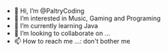 - 👋 Hi, I’m @PaltryCoding
- 👀 I’m interested in Music, Gaming and Programing
- 🌱 I’m currently learning Java
- 💞️ I’m looking to collaborate on ...
- 📫 How to reach me ...: don't bother me 

<!---
PaltryCoding/PaltryCoding is a ✨ special ✨ repository because its `README.md` (this file) appears on your GitHub profile.
You can click the Preview link to take a look at your changes.
--->
